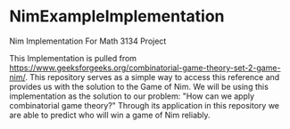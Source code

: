 # NimExampleImplementation
Nim Implementation For Math 3134 Project

This Implementation is pulled from https://www.geeksforgeeks.org/combinatorial-game-theory-set-2-game-nim/.
This repository serves as a simple way to access this reference and provides us with the solution to the Game of Nim.
We will be using this implementation as the solution to our problem: "How can we apply combinatorial game theory?" 
Through its application in this repository we are able to predict who will win a game of Nim reliably.
